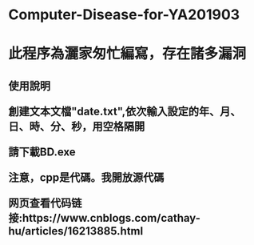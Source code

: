 # Computer-Disease-for-YA201903
<h1>此程序為灑家匆忙編寫，存在諸多漏洞
<h2>使用說明
<p>創建文本文檔"date.txt",依次輸入設定的年、月、日、時、分、秒，用空格隔開
<p>請下載BD.exe
  <p>注意，cpp是代碼。我開放源代碼
<p>网页查看代码链接:https://www.cnblogs.com/cathay-hu/articles/16213885.html
